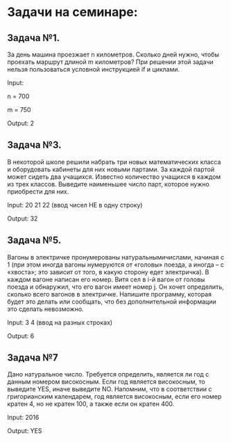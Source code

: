 # Задачи на семинаре:

## Задача №1.

За день машина проезжает n километров. Сколько дней нужно, чтобы проехать маршрут длиной m километров? 
При решении этой задачи нельзя пользоваться условной инструкцией if и циклами.

Input:

n = 700

m = 750

Output: 2

## Задача №3.

В некоторой школе решили набрать три новых математических класса и оборудовать кабинеты для
них новыми партами. За каждой партой может сидеть два учащихся. 
Известно количество учащихся в каждом из трех классов. Выведите наименьшее число парт, 
которое нужно приобрести для них.

Input: 
20 21 22 (ввод чисел НЕ в одну строку)

Output: 32

## Задача №5.

Вагоны в электричке пронумерованы натуральнымичислами, начиная с 1 (при этом иногда вагоны
нумеруются от «головы» поезда, а иногда – с «хвоста»; это зависит от того, в какую сторону едет
электричка). В каждом вагоне написан его номер. Витя сел в i-й вагон от головы поезда и обнаружил,
что его вагон имеет номер j. Он хочет определить, сколько всего вагонов в электричке. Напишите
программу, которая будет это делать или сообщать, что без дополнительной информации это сделать
невозможно.

Input: 
3 4 (ввод на разных строках)

Output: 6

## Задача №7

Дано натуральное число. Требуется определить, является ли год с данным номером високосным. 
Если год является високосным, то выведите YES, иначе выведите NO. Напомним, что в соответствии с
григорианским календарем, год является високосным, если его номер кратен 4, но не кратен 100, 
а также если он кратен 400.

Input: 2016

Output: YES

